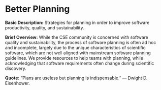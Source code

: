 # Better Planning

**Basic Description:**  Strategies for planning in order to improve software productivity, quality, and sustainability.  

**Brief Overview:** While the CSE community is concerned with software quality and sustainability, the process of software planning is often ad hoc and incomplete, largely due to the unique characteristics of scientific software, which are not well aligned with mainstream software planning guidelines.  We provide resources to help teams with planning, while acknowledging that software requirements often change during scientific discovery.  

**Quote:** “Plans are useless but planning is indispensable.”  — Dwight D. Eisenhower.
